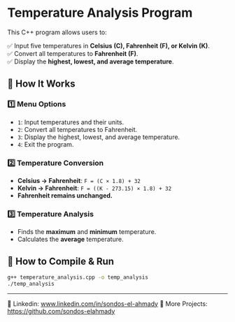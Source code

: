 # Temperature Analysis Program  

This C++ program allows users to:  

✅ Input five temperatures in **Celsius (C), Fahrenheit (F), or Kelvin (K)**.  
✅ Convert all temperatures to **Fahrenheit (F)**.  
✅ Display the **highest, lowest, and average temperature**.  

## 📜 How It Works  

### 1️⃣ Menu Options  
- `1`: Input temperatures and their units.  
- `2`: Convert all temperatures to Fahrenheit.  
- `3`: Display the highest, lowest, and average temperature.  
- `4`: Exit the program.  

### 2️⃣ Temperature Conversion  
- **Celsius → Fahrenheit**: `F = (C × 1.8) + 32`  
- **Kelvin → Fahrenheit**: `F = ((K - 273.15) × 1.8) + 32`  
- **Fahrenheit remains unchanged.**  

### 3️⃣ Temperature Analysis  
- Finds the **maximum** and **minimum** temperature.  
- Calculates the **average** temperature.  

## 🔧 How to Compile & Run  

```sh
g++ temperature_analysis.cpp -o temp_analysis
./temp_analysis
```

---
🔗 Linkedin: www.linkedin.com/in/sondos-el-ahmady
📂 More Projects: https://github.com/sondos-elahmady

